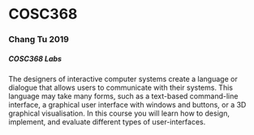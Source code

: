 # COSC368
### Chang Tu 2019

##### COSC368 Labs

The designers of interactive computer systems create a language or dialogue that allows users to communicate with their systems. This language may take many forms, such as a text-based command-line interface, a graphical user interface with windows and buttons, or a 3D graphical visualisation. In this course you will learn how to design, implement, and evaluate different types of user-interfaces.
